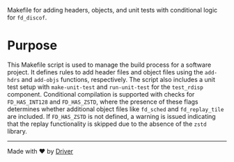 <!--------------------------------------------------------------------------------->
<!-- IMPORTANT: This file is auto-generated by Driver (https://driver.ai). -------->
<!-- Manual edits may be overwritten on future commits. --------------------------->
<!--------------------------------------------------------------------------------->

Makefile for adding headers, objects, and unit tests with conditional logic for `fd_discof`.

# Purpose
This Makefile script is used to manage the build process for a software project. It defines rules to add header files and object files using the `add-hdrs` and `add-objs` functions, respectively. The script also includes a unit test setup with `make-unit-test` and `run-unit-test` for the `test_rdisp` component. Conditional compilation is supported with checks for `FD_HAS_INT128` and `FD_HAS_ZSTD`, where the presence of these flags determines whether additional object files like `fd_sched` and `fd_replay_tile` are included. If `FD_HAS_ZSTD` is not defined, a warning is issued indicating that the replay functionality is skipped due to the absence of the `zstd` library.

---
Made with ❤️ by [Driver](https://www.driver.ai/)